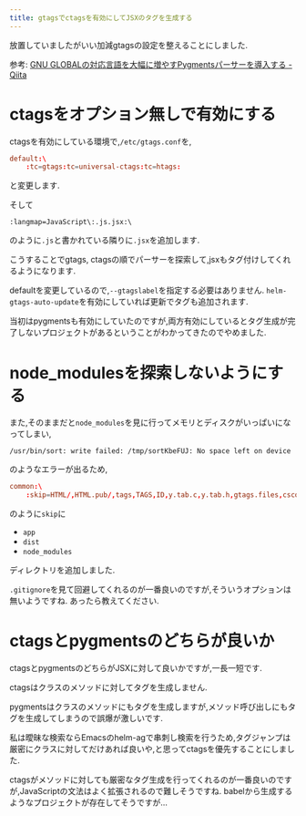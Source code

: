 ```yaml
---
title: gtagsでctagsを有効にしてJSXのタグを生成する
---
```


放置していましたがいい加減gtagsの設定を整えることにしました.

参考: [GNU GLOBALの対応言語を大幅に増やすPygmentsパーサーを導入する - Qiita](https://qiita.com/yoshizow/items/9cc0236ac0249e0638ff)

# ctagsをオプション無しで有効にする

ctagsを有効にしている環境で,`/etc/gtags.conf`を,

~~~conf
default:\
	:tc=gtags:tc=universal-ctags:tc=htags:
~~~

と変更します.

そして

~~~
:langmap=JavaScript\:.js.jsx:\
~~~

のように`.js`と書かれている隣りに`.jsx`を追加します.

こうすることでgtags, ctagsの順でパーサーを探索して,jsxもタグ付けしてくれるようになります.

defaultを変更しているので,`--gtagslabel`を指定する必要はありません.
`helm-gtags-auto-update`を有効にしていれば更新でタグも追加されます.

当初はpygmentsも有効にしていたのですが,両方有効にしているとタグ生成が完了しないプロジェクトがあるということがわかってきたのでやめました.

# node_modulesを探索しないようにする

また,そのままだと`node_modules`を見に行ってメモリとディスクがいっぱいになってしまい,

~~~text
/usr/bin/sort: write failed: /tmp/sortKbeFUJ: No space left on device
~~~

のようなエラーが出るため,

~~~conf
common:\
	:skip=HTML/,HTML.pub/,tags,TAGS,ID,y.tab.c,y.tab.h,gtags.files,cscope.files,cscope.out,cscope.po.out,cscope.in.out,SCCS/,RCS/,CVS/,CVSROOT/,{arch}/,autom4te.cache/,*.orig,*.rej,*.bak,*~,#*#,*.swp,*.tmp,*_flymake.*,*_flymake,*.o,*.a,*.so,*.lo,*.zip,*.gz,*.bz2,*.xz,*.lzh,*.Z,*.tgz,*.min.js,*min.css,app/,dist/,node_modules/:
~~~

のように`skip`に

* `app`
* `dist`
* `node_modules`

ディレクトリを追加しました.

`.gitignore`を見て回避してくれるのが一番良いのですが,そういうオプションは無いようですね.
あったら教えてください.

# ctagsとpygmentsのどちらが良いか

ctagsとpygmentsのどちらがJSXに対して良いかですが,一長一短です.

ctagsはクラスのメソッドに対してタグを生成しません.

pygmentsはクラスのメソッドにもタグを生成しますが,メソッド呼び出しにもタグを生成してしまうので誤爆が激しいです.

私は曖昧な検索ならEmacsのhelm-agで串刺し検索を行うため,タグジャンプは厳密にクラスに対してだけあれば良いや,と思ってctagsを優先することにしました.

ctagsがメソッドに対しても厳密なタグ生成を行ってくれるのが一番良いのですが,JavaScriptの文法はよく拡張されるので難しそうですね.
babelから生成するようなプロジェクトが存在してそうですが…
